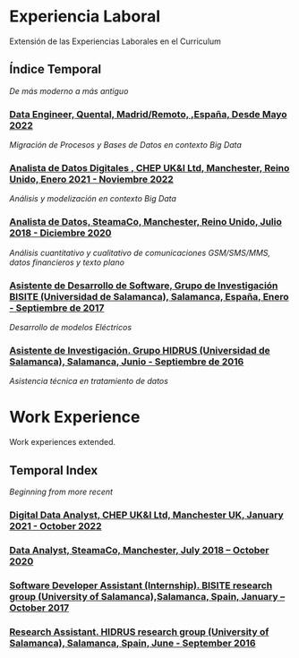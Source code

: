 # Experiencia Laboral

Extensión de las Experiencias Laborales en el Curriculum

## Índice Temporal 

*De más moderno a más antiguo*
### [Data Engineer, Quental, Madrid/Remoto, ,España, Desde Mayo 2022](.DataEngineer.md)
*Migración de Procesos y Bases de Datos en contexto Big Data*
### [Analista de Datos Digitales , CHEP UK&I Ltd, Manchester, Reino Unido, Enero 2021 - Noviembre 2022](.AnalistadeDatosDigitales.md)
*Análisis y modelización en contexto Big Data*
### [Analista de Datos, SteamaCo, Manchester, Reino Unido, Julio 2018 - Diciembre 2020](.AnalistadeDatos.md)
 *Análisis cuantitativo y cualitativo de comunicaciones GSM/SMS/MMS, datos financieros y texto plano*
### [Asistente de Desarrollo de Software, Grupo de Investigación BISITE (Universidad de Salamanca), Salamanca, España, Enero - Septiembre de 2017](.AsistentedeDesarrollodeSoftware.md)
*Desarrollo de modelos Eléctricos*
### [Asistente de Investigación. Grupo HIDRUS  (Universidad de Salamanca), Salamanca, Junio - Septiembre de 2016](.AsistentedeInvestigación.md)
*Asistencia técnica en tratamiento de datos*

# Work Experience

Work experiences extended.

## Temporal Index

*Beginning from more recent*

### [Digital Data Analyst, CHEP UK&I Ltd, Manchester UK, January 2021 - October 2022](.DigitalDataAnalyst.md)

### [Data Analyst, SteamaCo, Manchester, July 2018 – October 2020](.DataAnalyst.md)


### [Software Developer Assistant (Internship). BISITE research group (University of Salamanca),Salamanca, Spain, January – October 2017](.SoftwareDeveloperAssistant.md)

### [Research Assistant. HIDRUS research group (University of Salamanca), Salamanca, Spain, June - September 2016](.ResearchAssistent.md)
